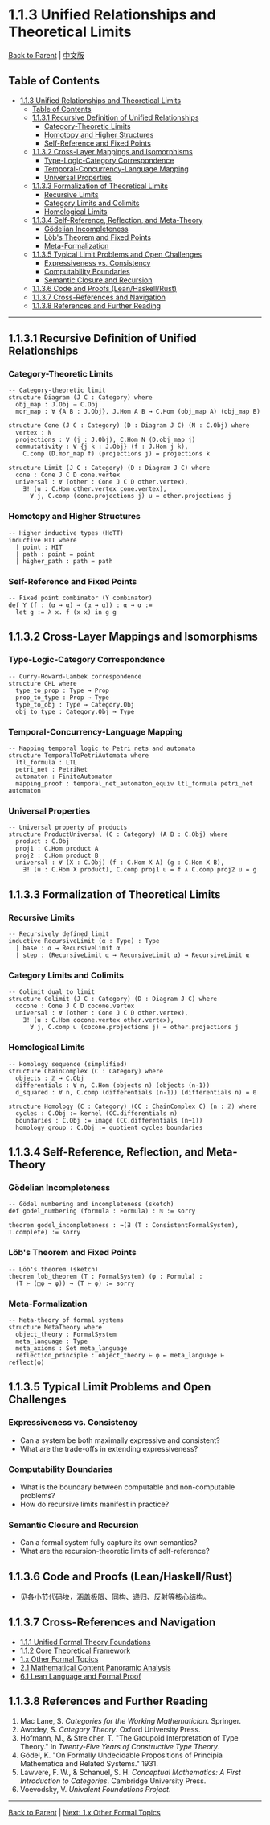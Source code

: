 # 1.1.3 Unified Relationships and Theoretical Limits

[Back to Parent](../1.1-unified-formal-theory-overview.md) | [中文版](../1-形式化理论/1.1.3-统一关系与极限.md)

## Table of Contents

- [1.1.3 Unified Relationships and Theoretical Limits](#113-unified-relationships-and-theoretical-limits)
  - [Table of Contents](#table-of-contents)
  - [1.1.3.1 Recursive Definition of Unified Relationships](#1131-recursive-definition-of-unified-relationships)
    - [Category-Theoretic Limits](#category-theoretic-limits)
    - [Homotopy and Higher Structures](#homotopy-and-higher-structures)
    - [Self-Reference and Fixed Points](#self-reference-and-fixed-points)
  - [1.1.3.2 Cross-Layer Mappings and Isomorphisms](#1132-cross-layer-mappings-and-isomorphisms)
    - [Type-Logic-Category Correspondence](#type-logic-category-correspondence)
    - [Temporal-Concurrency-Language Mapping](#temporal-concurrency-language-mapping)
    - [Universal Properties](#universal-properties)
  - [1.1.3.3 Formalization of Theoretical Limits](#1133-formalization-of-theoretical-limits)
    - [Recursive Limits](#recursive-limits)
    - [Category Limits and Colimits](#category-limits-and-colimits)
    - [Homological Limits](#homological-limits)
  - [1.1.3.4 Self-Reference, Reflection, and Meta-Theory](#1134-self-reference-reflection-and-meta-theory)
    - [Gödelian Incompleteness](#godelian-incompleteness)
    - [Löb's Theorem and Fixed Points](#lobs-theorem-and-fixed-points)
    - [Meta-Formalization](#meta-formalization)
  - [1.1.3.5 Typical Limit Problems and Open Challenges](#1135-typical-limit-problems-and-open-challenges)
    - [Expressiveness vs. Consistency](#expressiveness-vs-consistency)
    - [Computability Boundaries](#computability-boundaries)
    - [Semantic Closure and Recursion](#semantic-closure-and-recursion)
  - [1.1.3.6 Code and Proofs (Lean/Haskell/Rust)](#1136-code-and-proofs-leanhaskellrust)
  - [1.1.3.7 Cross-References and Navigation](#1137-cross-references-and-navigation)
  - [1.1.3.8 References and Further Reading](#1138-references-and-further-reading)

---

## 1.1.3.1 Recursive Definition of Unified Relationships

### Category-Theoretic Limits

```lean
-- Category-theoretic limit
structure Diagram (J C : Category) where
  obj_map : J.Obj → C.Obj
  mor_map : ∀ {A B : J.Obj}, J.Hom A B → C.Hom (obj_map A) (obj_map B)

structure Cone (J C : Category) (D : Diagram J C) (N : C.Obj) where
  vertex : N
  projections : ∀ (j : J.Obj), C.Hom N (D.obj_map j)
  commutativity : ∀ {j k : J.Obj} (f : J.Hom j k),
    C.comp (D.mor_map f) (projections j) = projections k

structure Limit (J C : Category) (D : Diagram J C) where
  cone : Cone J C D cone.vertex
  universal : ∀ (other : Cone J C D other.vertex),
    ∃! (u : C.Hom other.vertex cone.vertex),
      ∀ j, C.comp (cone.projections j) u = other.projections j
```

### Homotopy and Higher Structures

```lean
-- Higher inductive types (HoTT)
inductive HIT where
  | point : HIT
  | path : point = point
  | higher_path : path = path
```

### Self-Reference and Fixed Points

```lean
-- Fixed point combinator (Y combinator)
def Y (f : (α → α) → (α → α)) : α → α :=
  let g := λ x. f (x x) in g g
```

## 1.1.3.2 Cross-Layer Mappings and Isomorphisms

### Type-Logic-Category Correspondence

```lean
-- Curry-Howard-Lambek correspondence
structure CHL where
  type_to_prop : Type → Prop
  prop_to_type : Prop → Type
  type_to_obj : Type → Category.Obj
  obj_to_type : Category.Obj → Type
```

### Temporal-Concurrency-Language Mapping

```lean
-- Mapping temporal logic to Petri nets and automata
structure TemporalToPetriAutomata where
  ltl_formula : LTL
  petri_net : PetriNet
  automaton : FiniteAutomaton
  mapping_proof : temporal_net_automaton_equiv ltl_formula petri_net automaton
```

### Universal Properties

```lean
-- Universal property of products
structure ProductUniversal (C : Category) (A B : C.Obj) where
  product : C.Obj
  proj1 : C.Hom product A
  proj2 : C.Hom product B
  universal : ∀ (X : C.Obj) (f : C.Hom X A) (g : C.Hom X B),
    ∃! (u : C.Hom X product), C.comp proj1 u = f ∧ C.comp proj2 u = g
```

## 1.1.3.3 Formalization of Theoretical Limits

### Recursive Limits

```lean
-- Recursively defined limit
inductive RecursiveLimit (α : Type) : Type
  | base : α → RecursiveLimit α
  | step : (RecursiveLimit α → RecursiveLimit α) → RecursiveLimit α
```

### Category Limits and Colimits

```lean
-- Colimit dual to limit
structure Colimit (J C : Category) (D : Diagram J C) where
  cocone : Cone J C D cocone.vertex
  universal : ∀ (other : Cone J C D other.vertex),
    ∃! (u : C.Hom cocone.vertex other.vertex),
      ∀ j, C.comp u (cocone.projections j) = other.projections j
```

### Homological Limits

```lean
-- Homology sequence (simplified)
structure ChainComplex (C : Category) where
  objects : ℤ → C.Obj
  differentials : ∀ n, C.Hom (objects n) (objects (n-1))
  d_squared : ∀ n, C.comp (differentials (n-1)) (differentials n) = 0

structure Homology (C : Category) (CC : ChainComplex C) (n : ℤ) where
  cycles : C.Obj := kernel (CC.differentials n)
  boundaries : C.Obj := image (CC.differentials (n+1))
  homology_group : C.Obj := quotient cycles boundaries
```

## 1.1.3.4 Self-Reference, Reflection, and Meta-Theory

### Gödelian Incompleteness

```lean
-- Gödel numbering and incompleteness (sketch)
def godel_numbering (formula : Formula) : ℕ := sorry

theorem godel_incompleteness : ¬(∃ (T : ConsistentFormalSystem), T.complete) := sorry
```

### Löb's Theorem and Fixed Points

```lean
-- Löb's theorem (sketch)
theorem lob_theorem (T : FormalSystem) (φ : Formula) :
  (T ⊢ (□φ → φ)) → (T ⊢ φ) := sorry
```

### Meta-Formalization

```lean
-- Meta-theory of formal systems
structure MetaTheory where
  object_theory : FormalSystem
  meta_language : Type
  meta_axioms : Set meta_language
  reflection_principle : object_theory ⊢ φ ↔ meta_language ⊢ reflect(φ)
```

## 1.1.3.5 Typical Limit Problems and Open Challenges

### Expressiveness vs. Consistency

- Can a system be both maximally expressive and consistent?
- What are the trade-offs in extending expressiveness?

### Computability Boundaries

- What is the boundary between computable and non-computable problems?
- How do recursive limits manifest in practice?

### Semantic Closure and Recursion

- Can a formal system fully capture its own semantics?
- What are the recursion-theoretic limits of self-reference?

## 1.1.3.6 Code and Proofs (Lean/Haskell/Rust)

- 见各小节代码块，涵盖极限、同构、递归、反射等核心结构。

## 1.1.3.7 Cross-References and Navigation

- [1.1.1 Unified Formal Theory Foundations](1.1.1-unified-formal-theory-foundations.md)
- [1.1.2 Core Theoretical Framework](1.1.2-core-theoretical-framework.md)
- [1.x Other Formal Topics](1.x-other-formal-topics-en.md)
- [2.1 Mathematical Content Panoramic Analysis](../2-mathematics-and-applications/2.1-mathematical-content-panoramic-analysis.md)
- [6.1 Lean Language and Formal Proof](../6-programming-languages-and-implementation/6.1-lean-language-and-formal-proof.md)

## 1.1.3.8 References and Further Reading

1. Mac Lane, S. *Categories for the Working Mathematician*. Springer.
2. Awodey, S. *Category Theory*. Oxford University Press.
3. Hofmann, M., & Streicher, T. "The Groupoid Interpretation of Type Theory." In *Twenty-Five Years of Constructive Type Theory*.
4. Gödel, K. "On Formally Undecidable Propositions of Principia Mathematica and Related Systems." 1931.
5. Lawvere, F. W., & Schanuel, S. H. *Conceptual Mathematics: A First Introduction to Categories*. Cambridge University Press.
6. Voevodsky, V. *Univalent Foundations Project*.

---

[Back to Parent](../1.1-unified-formal-theory-overview.md) | [Next: 1.x Other Formal Topics](1.x-other-formal-topics-en.md) 